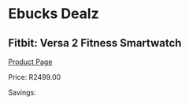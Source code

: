 
# Ebucks Dealz
## Fitbit: Versa 2 Fitness Smartwatch
[Product Page](https://www.ebucks.com/web/shop/productSelected.do?prodId=671317762&catId=1233325270)

Price: R2499.00

Savings: 


	